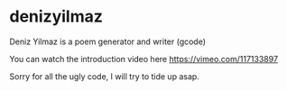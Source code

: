 # denizyilmaz
Deniz Yilmaz is a poem generator and writer (gcode)

You can watch the introduction video here
https://vimeo.com/117133897

Sorry for all the ugly code, I will try to tide up asap.
